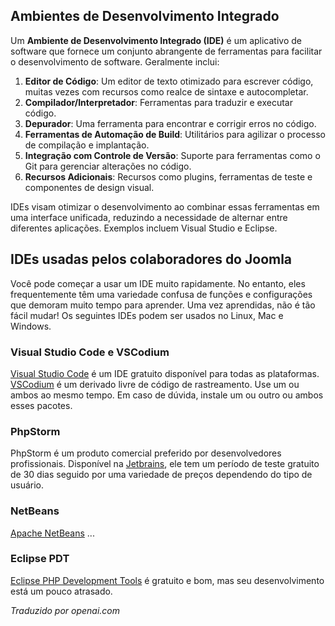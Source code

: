 <!-- Filename: IDEs / Display title: IDEs -->

## Ambientes de Desenvolvimento Integrado

Um **Ambiente de Desenvolvimento Integrado (IDE)** é um aplicativo de software que fornece um conjunto abrangente de ferramentas para facilitar o desenvolvimento de software. Geralmente inclui:

1. **Editor de Código**: Um editor de texto otimizado para escrever código, muitas vezes com recursos como realce de sintaxe e autocompletar.
2. **Compilador/Interpretador**: Ferramentas para traduzir e executar código.
3. **Depurador**: Uma ferramenta para encontrar e corrigir erros no código.
4. **Ferramentas de Automação de Build**: Utilitários para agilizar o processo de compilação e implantação.
5. **Integração com Controle de Versão**: Suporte para ferramentas como o Git para gerenciar alterações no código.
6. **Recursos Adicionais**: Recursos como plugins, ferramentas de teste e componentes de design visual.

IDEs visam otimizar o desenvolvimento ao combinar essas ferramentas em uma interface unificada, reduzindo a necessidade de alternar entre diferentes aplicações. Exemplos incluem Visual Studio e Eclipse.

## IDEs usadas pelos colaboradores do Joomla

Você pode começar a usar um IDE muito rapidamente. No entanto, eles frequentemente têm uma variedade confusa de funções e configurações que demoram muito tempo para aprender. Uma vez aprendidas, não é tão fácil mudar! Os seguintes IDEs podem ser usados no Linux, Mac e Windows.

### Visual Studio Code e VSCodium

[Visual Studio Code](https://code.visualstudio.com/) é um IDE gratuito disponível para todas as plataformas. [VSCodium](https://vscodium.com/) é um derivado livre de código de rastreamento. Use um ou ambos ao mesmo tempo. Em caso de dúvida, instale um ou outro ou ambos esses pacotes.

### PhpStorm

PhpStorm é um produto comercial preferido por desenvolvedores profissionais. Disponível na [Jetbrains](https://www.jetbrains.com/phpstorm/), ele tem um período de teste gratuito de 30 dias seguido por uma variedade de preços dependendo do tipo de usuário.

### NetBeans

[Apache NetBeans](https://netbeans.apache.org/front/main/index.html) ...

### Eclipse PDT

[Eclipse PHP Development Tools](https://eclipse.dev/pdt/) é gratuito e bom, mas seu desenvolvimento está um pouco atrasado.

*Traduzido por openai.com*

